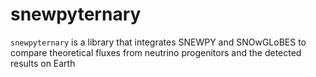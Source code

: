 # snewpyternary
`snewpyternary` is a library that integrates SNEWPY and SNOwGLoBES to compare theoretical fluxes from neutrino progenitors and the detected results on Earth